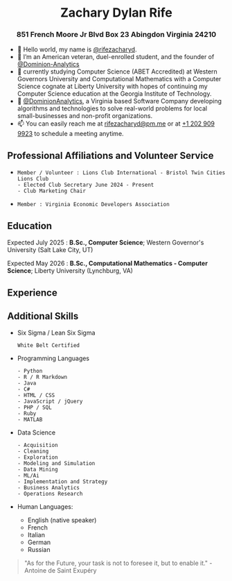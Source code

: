 <!---
rifezacharyd/rifezacharyd is a ✨ special ✨ repository because its `README.md` (this file) appears on your GitHub profile.
You can click the Preview link to take a look at your changes.
--->

<h1 style="text-align: center">Zachary Dylan Rife</h1>
<h3 style="text-align: center"> 851 French Moore Jr Blvd Box 23 Abingdon Virginia 24210</h3>


- 👋 Hello world, my name is [@rifezacharyd](https://www.github.com/rifezacharyd).
- 👀 I’m an American veteran, duel-enrolled student, and the founder of [@Dominion-Analytics](https://dominionanalytics.com/) 
- 🌱 currently studying Computer Science (ABET Accredited) at Western Governors University and Computational Mathematics with a Computer Science cognate at Liberty University with hopes of continuing my Computer Science education at the Georgia Institute of Technology.
- 🏦 [@DominionAnalytics](https://www.dominionanalytics.com/), a Virginia based Software Company developing algorithms and technologies to solve real-world problems for local small-businesses and non-profit organizations. 
- 📫 You can easily reach me at <a href="mailto:rifezacharyd@pm.me">rifezacharyd@pm.me</a> or at <a href="tel:+12029099923">+1 202 909 9923</a> to schedule a meeting anytime.


Professional Affiliations and Volunteer Service
----------------------------------------------------

-     Member / Volunteer : Lions Club International - Bristol Twin Cities Lions Club 
      - Elected Club Secretary June 2024 - Present
      - Club Marketing Chair
-     Member : Virginia Economic Developers Association


Education
---------

Expected July 2025
:   **B.Sc., Computer Science**; Western Governor's University (Salt Lake City, UT)

Expected May 2026
:   **B.Sc., Computational Mathematics - Computer Science**; Liberty University (Lynchburg, VA)


Experience
----------




Additional Skills
-----------------

* Six Sigma / Lean Six Sigma

      White Belt Certified

* Programming Languages

      - Python
      - R / R Markdown
      - Java
      - C#
      - HTML / CSS
      - JavaScript / jQuery
      - PHP / SQL
      - Ruby
      - MATLAB

* Data Science

      - Acquisition
      - Cleaning
      - Exploration
      - Modeling and Simulation
      - Data Mining
      - ML/Ai
      - Implementation and Strategy
      - Business Analytics
      - Operations Research

[ref]: https://github.com/zacharydrife

* Human Languages:

     - English (native speaker)
     - French
     - Italian
     - German
     - Russian


>
>   "As for the Future, your task is not to foresee it, but to enable it." - Antoine de Saint Exupéry
>

